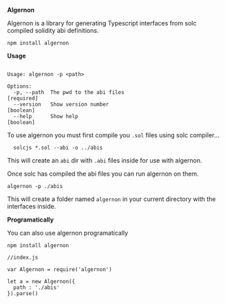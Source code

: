 **Algernon**

Algernon is a library for generating Typescript interfaces from solc compiled solidity abi definitions.


```
npm install algernon
```



**Usage**

```

Usage: algernon -p <path>

Options:
  -p, --path  The pwd to the abi files                                [required]
  --version   Show version number                                      [boolean]
  --help      Show help                                                [boolean]

```

To use algernon you must first compile you `.sol` files using solc compiler...

```
  solcjs *.sol --abi -o ../abis
```

This will create an `abi` dir with `.abi` files inside for use with algernon.

Once solc has compiled the abi files you can run algernon on them.

```
algernon -p ./abis
```

This will create a folder named `algernon` in your current directory with the interfaces inside.

**Programatically**

You can also use algernon programatically

```
npm install algernon
```

```
//index.js

var Algernon = require('algernon')

let a = new Algernon({
  path : './abis'
}).parse()

```

